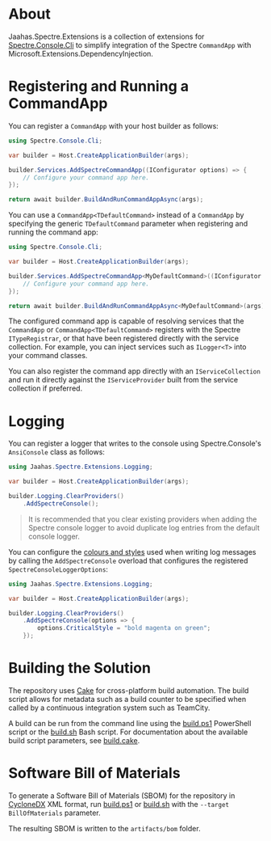 # About

Jaahas.Spectre.Extensions is a collection of extensions for [Spectre.Console.Cli](https://spectreconsole.net/cli/) to simplify integration of the Spectre `CommandApp` with Microsoft.Extensions.DependencyInjection.


# Registering and Running a CommandApp

You can register a `CommandApp` with your host builder as follows:

```csharp
using Spectre.Console.Cli;

var builder = Host.CreateApplicationBuilder(args);

builder.Services.AddSpectreCommandApp((IConfigurator options) => {
    // Configure your command app here.
});

return await builder.BuildAndRunCommandAppAsync(args);
```

You can use a `CommandApp<TDefaultCommand>` instead of a `CommandApp` by specifying the generic `TDefaultCommand` parameter when registering and running the command app:

```csharp
using Spectre.Console.Cli;

var builder = Host.CreateApplicationBuilder(args);

builder.Services.AddSpectreCommandApp<MyDefaultCommand>((IConfigurator options) => {
    // Configure your command app here.
});

return await builder.BuildAndRunCommandAppAsync<MyDefaultCommand>(args);
```

The configured command app is capable of resolving services that the `CommandApp` or `CommandApp<TDefaultCommand>` registers with the Spectre `ITypeRegistrar`, or that have been registered directly with the service collection. For example, you can inject services such as `ILogger<T>` into your command classes.

You can also register the command app directly with an `IServiceCollection` and run it directly against the `IServiceProvider` built from the service collection if preferred.


# Logging

You can register a logger that writes to the console using Spectre.Console's `AnsiConsole` class as follows:

```csharp
using Jaahas.Spectre.Extensions.Logging;

var builder = Host.CreateApplicationBuilder(args);

builder.Logging.ClearProviders()
    .AddSpectreConsole();
```

> It is recommended that you clear existing providers when adding the Spectre console logger to avoid duplicate log entries from the default console logger.

You can configure the [colours and styles](https://spectreconsole.net/appendix/) used when writing log messages by calling the `AddSpectreConsole` overload that configures the registered `SpectreConsoleLoggerOptions`:

```csharp
using Jaahas.Spectre.Extensions.Logging;

var builder = Host.CreateApplicationBuilder(args);

builder.Logging.ClearProviders()
    .AddSpectreConsole(options => {
        options.CriticalStyle = "bold magenta on green";
    });
```



# Building the Solution

The repository uses [Cake](https://cakebuild.net/) for cross-platform build automation. The build script allows for metadata such as a build counter to be specified when called by a continuous integration system such as TeamCity.

A build can be run from the command line using the [build.ps1](/build.ps1) PowerShell script or the [build.sh](/build.sh) Bash script. For documentation about the available build script parameters, see [build.cake](/build.cake).


# Software Bill of Materials

To generate a Software Bill of Materials (SBOM) for the repository in [CycloneDX](https://cyclonedx.org/) XML format, run [build.ps1](./build.ps1) or [build.sh](./build.sh) with the `--target BillOfMaterials` parameter.

The resulting SBOM is written to the `artifacts/bom` folder.
